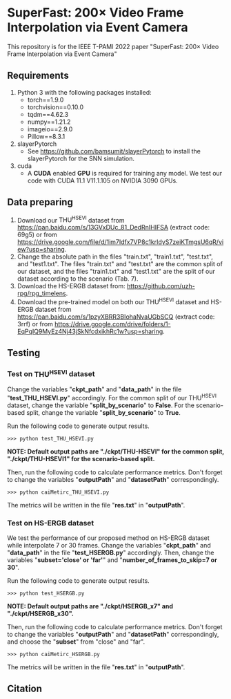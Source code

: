 # SuperFast: 200× Video Frame Interpolation via Event Camera
This repository is for the IEEE T-PAMI 2022 paper "SuperFast: 200× Video Frame Interpolation via Event Camera"

## Requirements

1. Python 3 with the following packages installed:
   * torch==1.9.0
   * torchvision==0.10.0
   * tqdm==4.62.3
   * numpy==1.21.2
   * imageio==2.9.0
   * Pillow==8.3.1
2. slayerPytorch
   - See https://github.com/bamsumit/slayerPytorch to install the slayerPytorch for the SNN simulation.
3. cuda
   - A **CUDA** enabled **GPU** is required for training any model. We test our code with CUDA 11.1 V11.1.105 on NVIDIA 3090 GPUs.



## Data preparing

1. Download our $\text{THU}^\text{HSEVI}$ dataset from https://pan.baidu.com/s/13GVxDUc_81_DedRnIHIFSA (extract code: 69g5) or from https://drive.google.com/file/d/1im7Idfx7VP8c1krIdyS7zeiKTmgsU6qR/view?usp=sharing. 
2. Change the absolute path in the files "train.txt", "train1.txt", "test.txt", and "test1.txt". The files "train.txt" and "test.txt" are the common split of our dataset, and the files "train1.txt" and "test1.txt" are the split of our dataset according to the scenario (Tab. 7).
3. Download the HS-ERGB dataset from: https://github.com/uzh-rpg/rpg_timelens.
4. Download the pre-trained model on both our $\text{THU}^\text{HSEVI}$ dataset and HS-ERGB dataset from https://pan.baidu.com/s/1pzyXBRR3BIohaNvaUGbSCQ (extract code: 3rrf) or from https://drive.google.com/drive/folders/1-EqPqIQ9MyEz4Nj43jSkNfcdxikhRc1w?usp=sharing.




## Testing

### Test on $\text{THU}^\text{HSEVI}$ dataset

Change the variables "**ckpt_path**" and "**data_path**" in the file "**test_THU_HSEVI.py**" accordingly. For the common split of our $\text{THU}^\text{HSEVI}$ dataset, change the variable "**split_by_scenario**" to **False**. For the scenario-based split, change the variable "**split_by_scenario**" to **True**. 

Run the following code to generate output results.

```shell
>>> python test_THU_HSEVI.py
```

**NOTE: Default output paths are "./ckpt/THU-HSEVI" for the common split, "./ckpt/THU-HSEVI1" for the scenario-based split.**

Then, run the following code to calculate performance metrics. Don't forget to change the variables "**outputPath**" and "**datasetPath**" correspondingly. 

```shell
>>> python caiMetirc_THU_HSEVI.py
```

The metrics will be written in the file "**res.txt**" in "**outputPath**".



### Test on HS-ERGB dataset

We test the performance of our proposed method on HS-ERGB dataset while interpolate 7 or 30 frames. Change the variables "**ckpt_path**" and "**data_path**" in the file "**test_HSERGB.py**" accordingly. Then, change the variables "**subset='close' or 'far'**" and "**number_of_frames_to_skip=7 or 30**".

Run the following code to generate output results.

```shell
>>> python test_HSERGB.py
```

**NOTE: Default output paths are "./ckpt/HSERGB_x7" and "./ckpt/HSERGB_x30".**

Then, run the following code to calculate performance metrics. Don't forget to change the variables "**outputPath**" and "**datasetPath**" correspondingly, and choose the "**subset**" from "close" and "far". 

```shell
>>> python caiMetirc_HSERGB.py
```

The metrics will be written in the file "**res.txt**" in "**outputPath**".



## Citation

